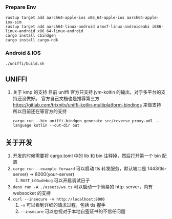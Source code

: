 ### Prepare Env

```shell
rustup target add aarch64-apple-ios x86_64-apple-ios aarch64-apple-ios-sim
rustup target add aarch64-linux-android armv7-linux-androideabi i686-linux-android x86_64-linux-android
cargo install cbindgen
cargo install cargo-ndk
```

### Android & IOS

```shell
./uniffi/build.sh
```

## UNIFFI

1. 关于 kmp 的支持
   目前 uniffi 官方只支持 jvm-koltin 的输出，对于多平台的支持还没做好。
   官方自己文档也是推荐第三方 https://gitlab.com/trixnity/uniffi-kotlin-multiplatform-bindings 来做支持
   所以目前还在等官方的支持

   ```shell
   cargo run --bin uniffi-bindgen generate src/reverse_proxy.udl --language kotlin --out-dir out
   ```

## 关于开发

1. 开发的时候需要将 cargo.toml 中的 lib 和 bin 注释掉，然后打开第一个 bin 配置
1. `cargo run --example forward` 可以启动 tls 转发服务，默认端口是 1443(tls-server) -> 8000(your-server)
   1. `RUST_LOG=debug` 可以开启调试日子
1. `deno run -A ./assets/ws.ts` 可以启动一个简易的 http-server，内有 websocket 的支持
1. `curl --insecure -v http://localhost:8000`
   1. `-v` 可以看到详细的请求过程，包括 tls 握手
   1. `--insecure` 可以忽视对于本地自签证书的不信任问题
